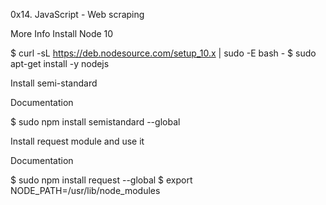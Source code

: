 0x14. JavaScript - Web scraping

More Info Install Node 10

$ curl -sL https://deb.nodesource.com/setup_10.x | sudo -E bash - $ sudo apt-get install -y nodejs

Install semi-standard

Documentation

$ sudo npm install semistandard --global

Install request module and use it

Documentation

$ sudo npm install request --global $ export NODE_PATH=/usr/lib/node_modules
